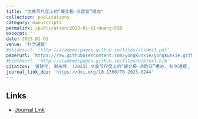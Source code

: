 ```yaml
---
title: "次季节尺度上的“暖北极-冷欧亚”模态"
collection: publications
category: manuscripts
permalink: /publication/2023-01-01-Huang-CSB
excerpt: ''
date: 2023-01-01
venue: '科学通报'
#slidesurl: 'http://academicpages.github.io/files/slides1.pdf'
paperurl: 'https://raw.githubusercontent.com/yongkunxie/yongkunxie.github.io/main/files/2023-01-01-Huang-CSB.pdf'
#bibtexurl: 'http://academicpages.github.io/files/bibtex1.bib'
citation: '黄建平, 谢永坤. (2023) 次季节尺度上的“暖北极-冷欧亚”模态. 科学通报, 68(14), 1721–1722.'
journal_link_doi: 'https://doi.org/10.1360/TB-2023-0244'
---
```

<!-- 在页面内容中添加链接显示 -->
<h2>Links</h2>
<ul>
    <li><a href="{{ page.journal_link_doi }}">Journal Link</a></li>
</ul>
